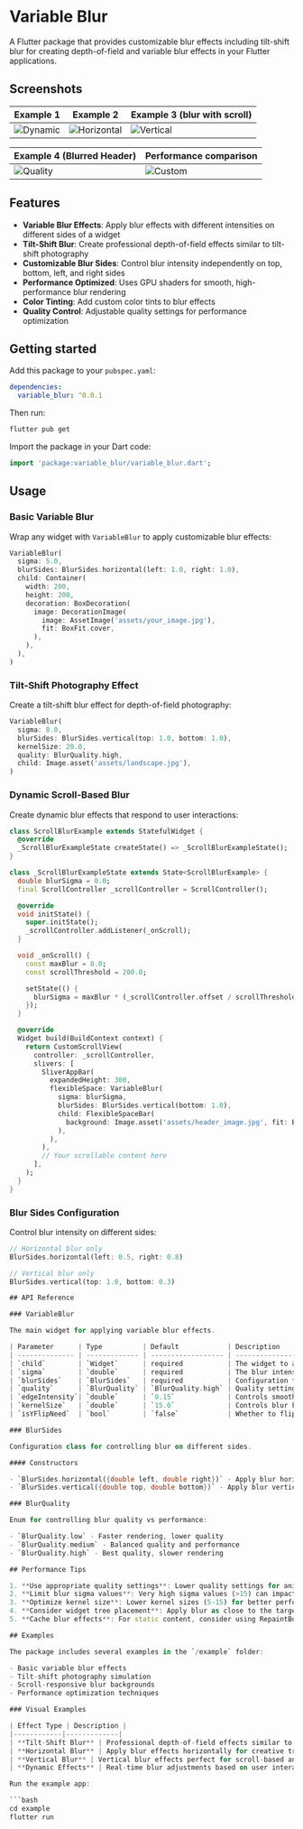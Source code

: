 # Variable Blur

A Flutter package that provides customizable blur effects including tilt-shift blur for creating depth-of-field and variable blur effects in your Flutter applications.

## Screenshots

| Example 1 | Example 2 | Example 3 (blur with scroll) |
|-------------------|-----------------|---------------|
| ![Dynamic](screen_shots/4.png) | ![Horizontal](screen_shots/2.png) | ![Vertical](screen_shots/3.png) |

| Example 4 (Blurred Header) | Performance comparison |
|-------------------|----------------|
| ![Quality](screen_shots/5.png) | ![Custom](screen_shots/6.png) |

## Features

- **Variable Blur Effects**: Apply blur effects with different intensities on different sides of a widget
- **Tilt-Shift Blur**: Create professional depth-of-field effects similar to tilt-shift photography
- **Customizable Blur Sides**: Control blur intensity independently on top, bottom, left, and right sides
- **Performance Optimized**: Uses GPU shaders for smooth, high-performance blur rendering
- **Color Tinting**: Add custom color tints to blur effects
- **Quality Control**: Adjustable quality settings for performance optimization

## Getting started

Add this package to your `pubspec.yaml`:

```yaml
dependencies:
  variable_blur: ^0.0.1
```

Then run:

```bash
flutter pub get
```

Import the package in your Dart code:

```dart
import 'package:variable_blur/variable_blur.dart';
```

## Usage

### Basic Variable Blur

Wrap any widget with `VariableBlur` to apply customizable blur effects:

```dart
VariableBlur(
  sigma: 5.0,
  blurSides: BlurSides.horizontal(left: 1.0, right: 1.0),
  child: Container(
    width: 200,
    height: 200,
    decoration: BoxDecoration(
      image: DecorationImage(
        image: AssetImage('assets/your_image.jpg'),
        fit: BoxFit.cover,
      ),
    ),
  ),
)
```

### Tilt-Shift Photography Effect

Create a tilt-shift blur effect for depth-of-field photography:

```dart
VariableBlur(
  sigma: 8.0,
  blurSides: BlurSides.vertical(top: 1.0, bottom: 1.0),
  kernelSize: 20.0,
  quality: BlurQuality.high,
  child: Image.asset('assets/landscape.jpg'),
)
```

### Dynamic Scroll-Based Blur

Create dynamic blur effects that respond to user interactions:

```dart
class ScrollBlurExample extends StatefulWidget {
  @override
  _ScrollBlurExampleState createState() => _ScrollBlurExampleState();
}

class _ScrollBlurExampleState extends State<ScrollBlurExample> {
  double blurSigma = 0.0;
  final ScrollController _scrollController = ScrollController();

  @override
  void initState() {
    super.initState();
    _scrollController.addListener(_onScroll);
  }

  void _onScroll() {
    const maxBlur = 8.0;
    const scrollThreshold = 200.0;

    setState(() {
      blurSigma = maxBlur * (_scrollController.offset / scrollThreshold).clamp(0.0, 1.0);
    });
  }

  @override
  Widget build(BuildContext context) {
    return CustomScrollView(
      controller: _scrollController,
      slivers: [
        SliverAppBar(
          expandedHeight: 300,
          flexibleSpace: VariableBlur(
            sigma: blurSigma,
            blurSides: BlurSides.vertical(bottom: 1.0),
            child: FlexibleSpaceBar(
              background: Image.asset('assets/header_image.jpg', fit: BoxFit.cover),
            ),
          ),
        ),
        // Your scrollable content here
      ],
    );
  }
}
```

### Blur Sides Configuration

Control blur intensity on different sides:

```dart
// Horizontal blur only
BlurSides.horizontal(left: 0.5, right: 0.8)

// Vertical blur only
BlurSides.vertical(top: 1.0, bottom: 0.3)

## API Reference

### VariableBlur

The main widget for applying variable blur effects.

| Parameter      | Type          | Default            | Description                                            |
| -------------- | ------------- | ------------------ | ------------------------------------------------------ |
| `child`        | `Widget`      | required           | The widget to apply blur effects to                    |
| `sigma`        | `double`      | required           | The blur intensity (0.0 = no blur, higher = more blur) |
| `blurSides`    | `BlurSides`   | required           | Configuration for which sides to blur                  |
| `quality`      | `BlurQuality` | `BlurQuality.high` | Quality setting for performance optimization           |
| `edgeIntensity`| `double`      | `0.15`             | Controls smoothness of blur transitions (0.0 to 1.0)  |
| `kernelSize`   | `double`      | `15.0`             | Controls blur kernel size (5.0 to 50.0)               |
| `isYFlipNeed`  | `bool`        | `false`            | Whether to flip Y-axis for Android compatibility       |

### BlurSides

Configuration class for controlling blur on different sides.

#### Constructors

- `BlurSides.horizontal({double left, double right})` - Apply blur horizontally
- `BlurSides.vertical({double top, double bottom})` - Apply blur vertically

### BlurQuality

Enum for controlling blur quality vs performance:

- `BlurQuality.low` - Faster rendering, lower quality
- `BlurQuality.medium` - Balanced quality and performance
- `BlurQuality.high` - Best quality, slower rendering

## Performance Tips

1. **Use appropriate quality settings**: Lower quality settings for animations, higher for static effects
2. **Limit blur sigma values**: Very high sigma values (>15) can impact performance
3. **Optimize kernel size**: Lower kernel sizes (5-15) for better performance, higher (20-30) for smoother blur
4. **Consider widget tree placement**: Apply blur as close to the target widget as possible
5. **Cache blur effects**: For static content, consider using RepaintBoundary

## Examples

The package includes several examples in the `/example` folder:

- Basic variable blur effects
- Tilt-shift photography simulation
- Scroll-responsive blur backgrounds
- Performance optimization techniques

### Visual Examples

| Effect Type | Description |
|------------|-------------|
| **Tilt-Shift Blur** | Professional depth-of-field effects similar to tilt-shift photography |
| **Horizontal Blur** | Apply blur effects horizontally for creative transitions |
| **Vertical Blur** | Vertical blur effects perfect for scroll-based animations |
| **Dynamic Effects** | Real-time blur adjustments based on user interactions |

Run the example app:

```bash
cd example
flutter run
```
